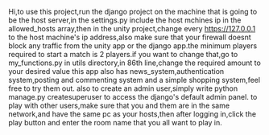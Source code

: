 Hi,to use this project,run the django project on the machine that is going to be the host server,in the settings.py include the host mchines ip in the allowed_hosts array,then in the unity project,change every https://127.0.0.1 to the host machine's ip address,also make sure that
your firewall doesnt block any traffic from the unity app or the django app.the minimum players required to start a match is 2 players.if you want to change that,go to my_functions.py in utils directory,in 86th line,change the required amount to your desired value
this app also has news_system,authentication system,posting and commenting system and a simple shopping system,feel free to try them out.
also to create an admin user,simply write python manage.py createsuperuser to access the django's default admin panel.
to play with other users,make sure that you and them are in the same network,and have the same pc as your hosts,then after logging in,click the play button and enter the room name that you all want to play in.
